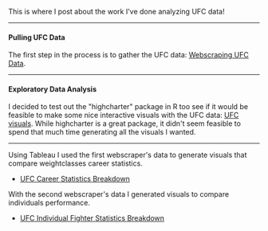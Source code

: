 This is where I post about the work I've done analyzing UFC data!

---
#### Pulling UFC Data

The first step in the process is to gather the UFC data: [Webscraping UFC Data](https://richard-j-obrien.github.io/2020-03-21-1-UFC-Webscraper-Report/).

---
#### Exploratory Data Analysis

I decided to test out the "highcharter" package in R too see if it would be feasible to make some nice interactive visuals with the UFC data: [UFC visuals](https://richard-j-obrien.github.io/2020-03-24-Interactive-Highcharter/). While highcharter is a great package, it didn't seem feasible to spend that much time generating all the visuals I wanted.


---
Using Tableau I used the first webscraper's data to generate visuals that compare weightclasses career statistics.
- [UFC Career Statistics Breakdown](https://public.tableau.com/profile/richard2368#!/vizhome/UFCCareerStatisticsBreakdown/Dashboard1)

With the second webscraper's data I generated visuals to compare individuals performance.
- [UFC Individual Fighter Statistics Breakdown](https://public.tableau.com/profile/richard2368#!/vizhome/UFCFighterCareerStatisticsBreakdown/Individualvs_WeightClass)

